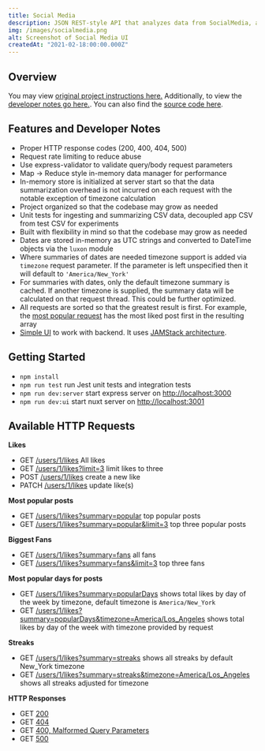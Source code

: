 ```yaml
---
title: Social Media
description: JSON REST-style API that analyzes data from SocialMedia, a totally legit social media platform.
img: /images/socialmedia.png
alt: Screenshot of Social Media UI
createdAt: "2021-02-18:00:00.000Z"
---
```


## Overview

You may view [original project instructions here.](https://github.com/buwilliams/socialmedia/blob/master/INSTRUCTIONS.md) Additionally, to view the [developer notes go here.](https://github.com/buwilliams/socialmedia/blob/master/DESIGN.md). You can also find the [source code here](https://github.com/buwilliams/socialmedia).

## Features and Developer Notes

- Proper HTTP response codes (200, 400, 404, 500)
- Request rate limiting to reduce abuse
- Use express-validator to validate query/body request parameters
- Map -> Reduce style in-memory data manager for performance
- In-memory store is initialized at server start so that the data summarization overhead is not incurred on each request with the notable exception of timezone calculation
- Project organized so that the codebase may grow as needed
- Unit tests for ingesting and summarizing CSV data, decoupled app CSV from test CSV for experiments
- Built with flexibility in mind so that the codebase may grow as needed
- Dates are stored in-memory as UTC strings and converted to DateTime objects via the `luxon` module
- Where summaries of dates are needed timezone support is added via `timezone` request parameter. If the parameter is left unspecified then it will default to `'America/New_York'`
- For summaries with dates, only the default timezone summary is cached. If another timezone is supplied, the summary data will be calculated on that request thread. This could be further optimized.
- All requests are sorted so that the greatest result is first. For example, the [most popular request](http://localhost:3000/users/1/likes?summary=popular) has the most liked post first in the resulting array
- [Simple UI](http://localhost:3001/) to work with backend. It uses [JAMStack architecture](https://jamstack.org/).

## Getting Started

- `npm install`
- `npm run test` run Jest unit tests and integration tests
- `npm run dev:server` start express server on [http://localhost:3000](http://localhost:3000)
- `npm run dev:ui` start nuxt server on [http://localhost:3001](http://localhost:3001)

## Available HTTP Requests

**Likes**
- GET [/users/1/likes](http://localhost:3000/users/1/likes) All likes
- GET [/users/1/likes?limit=3](http://localhost:3000/users/1/likes?limit=3) limit likes to three
- POST [/users/1/likes](http://localhost:3000/users/1/likes) create a new like
- PATCH [/users/1/likes](http://localhost:3000/users/1/likes) update like(s)

**Most popular posts**
- GET [/users/1/likes?summary=popular](http://localhost:3000/users/1/likes?summary=popular) top popular posts
- GET [/users/1/likes?summary=popular&limit=3](http://localhost:3000/users/1/likes?summary=popular&limit=3) top three popular posts

**Biggest Fans**

- GET [/users/1/likes?summary=fans](http://localhost:3000/users/1/likes?summary=fans) all fans
- GET [/users/1/likes?summary=fans&limit=3](http://localhost:3000/users/1/likes?summary=fans&limit=3) top three fans

**Most popular days for posts**
- GET [/users/1/likes?summary=popularDays](http://localhost:3000/users/1/likes?summary=popularDays) shows total likes by day of the week by timezone, default timezone is `America/New_York`
- GET [/users/1/likes?summary=popularDays&timezone=America/Los_Angeles](http://localhost:3000/users/1/likes?summary=popularDays&timezone=America/Los_Angeles) shows total likes by day of the week with timezone provided by request

**Streaks**
- GET [/users/1/likes?summary=streaks](http://localhost:3000/users/1/likes?summary=streaks) shows all streaks by default New_York timezone
- GET [/users/1/likes?summary=streaks&timezone=America/Los_Angeles](http://localhost:3000/users/1/likes?summary=streaks&timezone=America/Los_Angeles) shows all streaks adjusted for timezone

**HTTP Responses**
- GET [200](http://localhost:3000/)
- GET [404](http://localhost:3000/someplace)
- GET [400, Malformed Query Parameters](http://localhost:3000/users/1/likes?summary=foo)
- GET [500](http://localhost:3000/error)